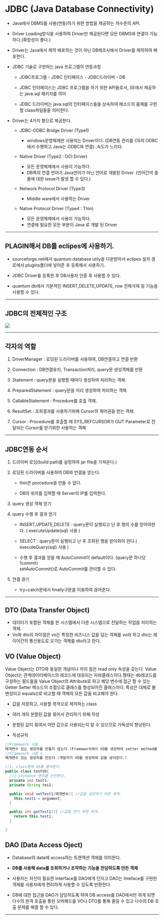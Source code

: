 # JDBC (Java Database Connectivity)

* Java에서 DBMS를 사용(연동)하기 위한 방법을 제공하는 저수준의 API.

* Driver Loading방식을 사용하여 Driver만 제공된다면 모든 DBMS와 연결이 가능하다.(확장성이 좋다.)
* Driver는 Java에서 제작 배포하는 것이 아닌 DB제조사에서 Driver를 제작하여 배포한다.

* JDBC 기술로 구현하는 java 프로그램의 연동과정

  * JDBC프로그램 - JDBC 인터페이스 - JDBC드라이버 - DB

  * JDBC 인터페이스는 JDBC 프로그램을 하기 위한 API들로서, SE에서 제공하는 java.sql 패키지를 의미

  * JDBC 드라이버는 java.sql의 인터페이스들을 상속하여 메소드의 몸체를 구현할 class파일들을 의미한다.


* Driver는 4가지 형으로 제공한다.

  * JDBC-ODBC Bridge Driver (Type1)
    *  windows운영체제만 사용되는 Driver이다. (DB연동 관리를 OS의 ODBC에서 수행하고 Java는 ODBC와 연결) ,속도가 느리다.

  

  * Native Driver (Type2 : OCI Driver)
    * 모든 운영체제에서 사용이 가능하다.
    * DB쪽의 연결 언어가 Java언어가 아닌 언어로 개발된 Driver. (언어간의 충돌에 대한 issue가 발생 할 수 있다.)

  

  * Network Protocol Driver (Type3)
    * Middle ware에서 사용하는 Driver

  

  * Native Protocol Driver  (Type4 : Thin)
    * 모든 운영체제에서 사용이 가능하다.
    * 연결에 필요한 모든 부분이 Java 로 개발 된 Driver 

---

## PLAGIN해서 DB를 eclipes에 사용하기.

* sourceforge.net에서 quantum database utily을 다운받아서 eclipes 설치 경로에서 plugins폴더에 넣어준 후 등록해서 사용하기.

* JDBC Driver를 등록한 후 DB사용자 인증 후 사용할 수 있다.

* quantum db에서 기본적인 INSERT,DELETE,UPDATE, row 전체삭제 등 기능을 사용할 수 있다.

---

## JDBC의 전체적인 구조

<img src = https://user-images.githubusercontent.com/74294325/103075729-8d0faa80-460f-11eb-9a5c-a96e2d6f9f1e.PNG>


---

## 각자의 역할

1. DriverManager : 로딩된 드라이버를 사용하여, DB연결하고 연결 반환

2. Connection : DB연결유지, Transaction처리, query문 생성객체를 반환

3. Statement : query문을 실행할 때마다 생성하여 처리하는 객체.

4. PreparedStatement : query문을 미리 생성하여 처리하는 객체

5. CallableStatement : Procedure를 호출 객체.

6. ResultSet : 조회결과를 사용하기위해 Cursor의 제어권을 받는 객체.

7. Cursor : Procedure를 호출할 때 SYS_REFCURSOR가 OUT Parameter로 전달되는 Cursor를 받기위한 사용하는 객체


---

## JDBC연동 순서

1. 드라이버 로딩(build path를 설정하여 jar file을 가져온다.)

2. 로딩된 드라이버를 사용하여 DB와 연결을 얻는다.

    * thin은 porcedure을 만들 수 없다.

    * DB의 위치를 입력할 때 Server의 IP를 입력한다.

3. query 생성 객체 얻기

4. query 수행 후 결과 얻기

    - INSERT,UPDATE,DELETE : query문이 실행되고 난 후 행의 수를 얻어야한다. ( executeUpdate(sql) 사용 )

    - SELECT : query문이 실행되고 난 후 조회된 행을 받아와야 한다.( executeQuery(sql) 사용 )

    - 수행 후 결과를 얻을 때 AutoCommit이 default이다. (query문 하나당 1commit) <br>
    setAutoCommit()로 AutoCommit를 관리할 수 있다.

5. 연결 끊기

    - try~catch문에서 finally구문을 이용하여 끊어준다.

---

## DTO (Data Transfer Object)

* 데이터가 포함된 객체를 한 시스템에서 다른 시스템으로 전달하는 작업을 처리하는 객체. 
* Vo와 dto의 차이점은 vo는 특정한 비즈니스 값을 담는 객체를 vo라 하고 dto는 레이어간의 통신용도로 오가는 객체를 dto라고 한다.

## VO (Value Object)
Value Object는 DTO와 동일한 개념이나 차이 점은 read only 속성을 갖는다. Value Object는 관계데이터베이스의 레코드에 대응되는 자바클래스이다.형태는 db레코드를 구성하는 필드들을 Value Object의 Attribute로 하고 해당 변수에 접근 할 수 있는 Getter Setter 메소드의 조합으로 클래스를 형성되어진 클래스이다. 특성은 대체로 불변성이고 equals()로 비교할 때 객체의 모든 값을 비교해야 한다.

* 값을 저장하고, 사용할 목적으로 제작하는 class

* 여러 개의 분할된 값을 묶어서 관리하기 위해 작성

* 분할된 값이 묶여서 어떤 값으로 사용되는지 알 수 있으므로 가독성이 향상된다.

* 작성규칙
```java
//Framework 사용
매개변수 있는 생성자를 만들지 않는다.(Framework에서 VO를 생성하여 setter method를 호출하여 값을 넣어준다.)
//Framework 사용 x
매개변수 있는 생성자를 만든다.(개발자가 VO를 생성하여 값을 넣어준다.)

//1. class명에 VO를 붙여준다.
public class testVO{
  //2.instance 변수를 선언한다.
  private int test1;
  private String tes2;

  public void setTest1(매개변수){ //값을 설정하기 위한 목적.
    this.test1 = argument;
  }

  public int getTest1(){ //값을 얻기 위한 목적.
    return this.test1;
  }

}
```

## DAO (Data Access Oject)

* Database의 data에 access하는 트랜잭션 객체를 의미한다.

* **DB를 사용해 data를 조회하거나 조작하는 기능을 전담하도록 만든 객체**

* 사용자는 자신이 필요한 Interface를 DAO에게 던지고 DAO는 Inteface를 구현한 객체를 사용자에게 편리하게 사용할 수 있도록 반환한다.

* DB에 대한 접근을 DAO가 담당하도록 하여 DB access를 DAO에서만 하게 되면 다수의 원격 호출을 통한 오버해드를 VO나 DTO를 통해 줄일 수 있고 다수의 DB 호출 문제를 해결 할 수 있다.

---


